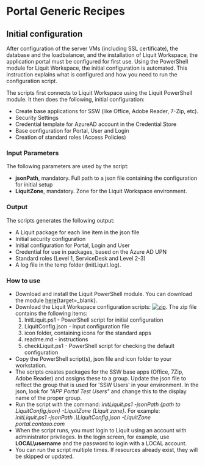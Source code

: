 # Portal Generic Recipes

## Initial configuration

After configuration of the server VMs (including SSL certificate), the database and the loadbalancer, and the installation of Liquit Workspace, the application portal must be configured for first use. Using the PowerShell module for Liquit Workspace, the initial configuration is automated. This instruction explains what is configured and how you need to run the configuration script.

The scripts first connects to Liquit Workspace using the Liquit PowerShell module. It then does the following, initial configuration:

* Create base applications for SSW (like Office, Adobe Reader, 7-Zip, etc).
* Security Settings
* Credential template for AzureAD account in the Credential Store
* Base configuration for Portal, User and Login
* Creation of standard roles (Access Policies)

### Input Parameters

The following parameters are used by the script:

* **jsonPath**, mandatory. Full path to a json file containing the configuration for initial setup
* **LiquitZone**, mandatory. Zone for the Liquit Workspace environment.

### Output

The scripts generates the following output:

* A Liquit package for each line item in the json file
* Initial security configuration
* Initial configuration for Portal, Login and User
* Credential for use in packages, based on the Azure AD UPN
* Standard roles (Level 1, ServiceDesk and Level 2-3)
* A log file in the temp folder (initLiquit.log).

### How to use

* Download and install the Liquit PowerShell module. You can download the module [here](https://www.liquit.com/support/){target=_blank}.
* Download the Liquit Workspace configuration scripts: [![zip](/assets/img/zip.png)](/assets/resource/LiquitConfig.zip). The zip file contains the following items:
    1. InitLiquit.ps1 - PowerShell script for initial configuration
    2. LiquitConfig.json - input configuration file
    3. icon folder, containing icons for the standard apps
    4. readme.md - instructions
    5. checkLiquit.ps1 - PowerShell script for checking the default configuration
* Copy the PowerShell script(s), json file and icon folder to your workstation.
* The scripts creates packages for the SSW base apps (Office, 7Zip, Adobe Reader) and assigns these to a group. Update the json file to reflect the group that is used for 'SSW Users' in your environment. In the json, look for *"APP Portal Test Users"* and change this to the display name of the proper group.
* Run the script with the command: *initLiquit.ps1 -jsonPath {path to LiquitConfig.json} -LiquitZone {Liquit zone}*. For example:  
*initLiquit.ps1 -jsonPath .\\LiquitConfig.json -LiquitZone portal.contoso.com*
* When the script runs, you must login to Liquit using an account with administrator privileges. In the login screen, for example, use **LOCAL\\username** and the password to login with a LOCAL account.
* You can run the script multiple times. If resources already exist, they will be skipped or updated.
